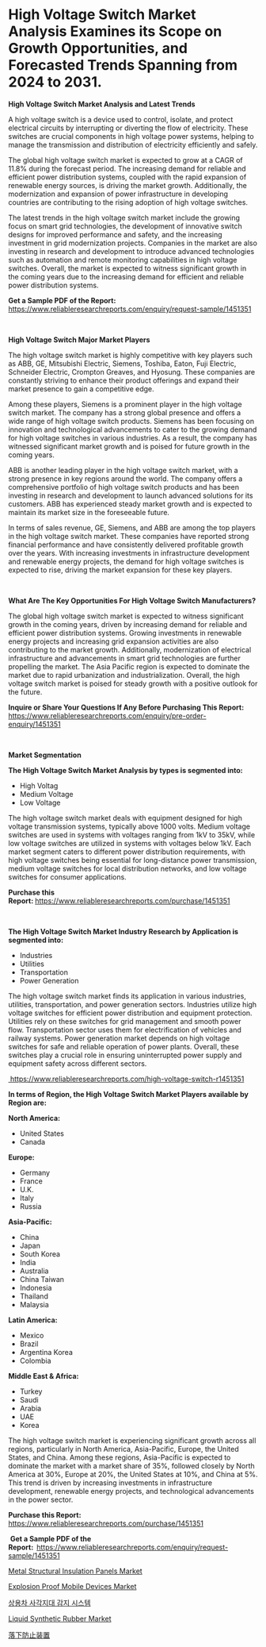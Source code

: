 <p><h1>High Voltage Switch Market Analysis Examines its Scope on Growth Opportunities, and Forecasted Trends Spanning from 2024 to 2031.</h1></p><p><strong>High Voltage Switch Market Analysis and Latest Trends</strong></p>
<p><p>A high voltage switch is a device used to control, isolate, and protect electrical circuits by interrupting or diverting the flow of electricity. These switches are crucial components in high voltage power systems, helping to manage the transmission and distribution of electricity efficiently and safely.</p><p>The global high voltage switch market is expected to grow at a CAGR of 11.8% during the forecast period. The increasing demand for reliable and efficient power distribution systems, coupled with the rapid expansion of renewable energy sources, is driving the market growth. Additionally, the modernization and expansion of power infrastructure in developing countries are contributing to the rising adoption of high voltage switches.</p><p>The latest trends in the high voltage switch market include the growing focus on smart grid technologies, the development of innovative switch designs for improved performance and safety, and the increasing investment in grid modernization projects. Companies in the market are also investing in research and development to introduce advanced technologies such as automation and remote monitoring capabilities in high voltage switches. Overall, the market is expected to witness significant growth in the coming years due to the increasing demand for efficient and reliable power distribution systems.</p></p>
<p><strong>Get a Sample PDF of the Report:&nbsp;</strong> <a href="https://www.reliableresearchreports.com/enquiry/request-sample/1451351">https://www.reliableresearchreports.com/enquiry/request-sample/1451351</a></p>
<p>&nbsp;</p>
<p><strong>High Voltage Switch Major Market Players</strong></p>
<p><p>The high voltage switch market is highly competitive with key players such as ABB, GE, Mitsubishi Electric, Siemens, Toshiba, Eaton, Fuji Electric, Schneider Electric, Crompton Greaves, and Hyosung. These companies are constantly striving to enhance their product offerings and expand their market presence to gain a competitive edge.</p><p>Among these players, Siemens is a prominent player in the high voltage switch market. The company has a strong global presence and offers a wide range of high voltage switch products. Siemens has been focusing on innovation and technological advancements to cater to the growing demand for high voltage switches in various industries. As a result, the company has witnessed significant market growth and is poised for future growth in the coming years.</p><p>ABB is another leading player in the high voltage switch market, with a strong presence in key regions around the world. The company offers a comprehensive portfolio of high voltage switch products and has been investing in research and development to launch advanced solutions for its customers. ABB has experienced steady market growth and is expected to maintain its market size in the foreseeable future.</p><p>In terms of sales revenue, GE, Siemens, and ABB are among the top players in the high voltage switch market. These companies have reported strong financial performance and have consistently delivered profitable growth over the years. With increasing investments in infrastructure development and renewable energy projects, the demand for high voltage switches is expected to rise, driving the market expansion for these key players.</p></p>
<p>&nbsp;</p>
<p><strong>What Are The Key Opportunities For High Voltage Switch Manufacturers?</strong></p>
<p><p>The global high voltage switch market is expected to witness significant growth in the coming years, driven by increasing demand for reliable and efficient power distribution systems. Growing investments in renewable energy projects and increasing grid expansion activities are also contributing to the market growth. Additionally, modernization of electrical infrastructure and advancements in smart grid technologies are further propelling the market. The Asia Pacific region is expected to dominate the market due to rapid urbanization and industrialization. Overall, the high voltage switch market is poised for steady growth with a positive outlook for the future.</p></p>
<p><strong>Inquire or Share Your Questions If Any Before Purchasing This Report:</strong> <a href="https://www.reliableresearchreports.com/enquiry/pre-order-enquiry/1451351">https://www.reliableresearchreports.com/enquiry/pre-order-enquiry/1451351</a></p>
<p>&nbsp;</p>
<p><strong>Market Segmentation</strong></p>
<p><strong>The High Voltage Switch Market Analysis by types is segmented into:</strong></p>
<p><ul><li>High Voltag</li><li>Medium Voltage</li><li>Low Voltage</li></ul></p>
<p><p>The high voltage switch market deals with equipment designed for high voltage transmission systems, typically above 1000 volts. Medium voltage switches are used in systems with voltages ranging from 1kV to 35kV, while low voltage switches are utilized in systems with voltages below 1kV. Each market segment caters to different power distribution requirements, with high voltage switches being essential for long-distance power transmission, medium voltage switches for local distribution networks, and low voltage switches for consumer applications.</p></p>
<p><strong>Purchase this Report:&nbsp;</strong><a href="https://www.reliableresearchreports.com/purchase/1451351">https://www.reliableresearchreports.com/purchase/1451351</a></p>
<p>&nbsp;</p>
<p><strong>The High Voltage Switch Market Industry Research by Application is segmented into:</strong></p>
<p><ul><li>Industries</li><li>Utilities</li><li>Transportation</li><li>Power Generation</li></ul></p>
<p><p>The high voltage switch market finds its application in various industries, utilities, transportation, and power generation sectors. Industries utilize high voltage switches for efficient power distribution and equipment protection. Utilities rely on these switches for grid management and smooth power flow. Transportation sector uses them for electrification of vehicles and railway systems. Power generation market depends on high voltage switches for safe and reliable operation of power plants. Overall, these switches play a crucial role in ensuring uninterrupted power supply and equipment safety across different sectors.</p></p>
<p><a href="https://www.reliableresearchreports.com/high-voltage-switch-r1451351">&nbsp;https://www.reliableresearchreports.com/high-voltage-switch-r1451351</a></p>
<p><strong>In terms of Region, the High Voltage Switch Market Players available by Region are:</strong></p>
<p>
    <p> <strong> North America: </strong>
        <ul>
            <li>United States</li>
            <li>Canada</li>
        </ul>
        </p> 
    <p> <strong> Europe: </strong>
        <ul>
            <li>Germany</li>
            <li>France</li>
            <li>U.K.</li>
            <li>Italy</li>
            <li>Russia</li>
        </ul>
        </p> 
    <p> <strong> Asia-Pacific: </strong>
        <ul>
            <li>China</li>
            <li>Japan</li>
            <li>South Korea</li>
            <li>India</li>
            <li>Australia</li>
            <li>China Taiwan</li>
            <li>Indonesia</li>
            <li>Thailand</li>
            <li>Malaysia</li>
        </ul>
        </p> 
    <p> <strong> Latin America: </strong>
        <ul>
            <li>Mexico</li>
            <li>Brazil</li>
            <li>Argentina Korea</li>
            <li>Colombia</li>
        </ul>
        </p> 
    <p> <strong> Middle East & Africa: </strong>
        <ul>
            <li>Turkey</li>
            <li>Saudi</li>
            <li>Arabia</li>
            <li>UAE</li>
            <li>Korea</li>
        </ul>
    </p>
    </p>
<p><p>The high voltage switch market is experiencing significant growth across all regions, particularly in North America, Asia-Pacific, Europe, the United States, and China. Among these regions, Asia-Pacific is expected to dominate the market with a market share of 35%, followed closely by North America at 30%, Europe at 20%, the United States at 10%, and China at 5%. This trend is driven by increasing investments in infrastructure development, renewable energy projects, and technological advancements in the power sector.</p></p>
<p><strong>Purchase this Report: </strong><a href="https://www.reliableresearchreports.com/purchase/1451351">https://www.reliableresearchreports.com/purchase/1451351</a></p>
<p>&nbsp;<strong>Get a Sample PDF of the Report:&nbsp;&nbsp;</strong><a href="https://www.reliableresearchreports.com/enquiry/request-sample/1451351">https://www.reliableresearchreports.com/enquiry/request-sample/1451351</a></p>
<p><strong></strong></p>
<p><p><a href="https://issuu.com/reportprime-2/docs/metal-structural-insulation-panels-market-size-203">Metal Structural Insulation Panels Market</a></p><p><a href="https://github.com/cecuraprangm/Market-Research-Report-List-2/blob/main/explosion-proof-mobile-devices-market.md">Explosion Proof Mobile Devices Market</a></p><p><a href="https://github.com/bvubpqd5241630/Market-Research-Report-List-1/blob/main/663493826894.md">상용차 사각지대 감지 시스템</a></p><p><a href="https://issuu.com/reportprime-2/docs/liquid-synthetic-rubber-market-size-2030.pptx">Liquid Synthetic Rubber Market</a></p><p><a href="https://github.com/bucuel854722/Market-Research-Report-List-1/blob/main/732479029190.md">落下防止装置</a></p></p>